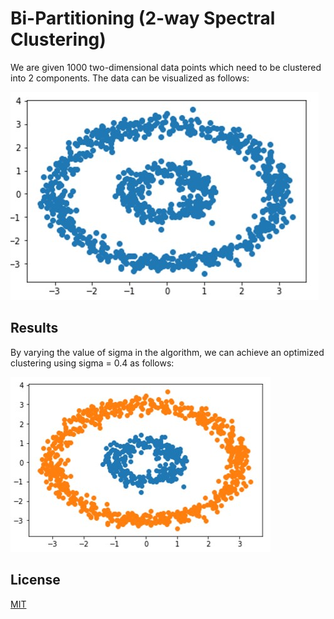 # Bi-Partitioning (2-way Spectral Clustering)

We are given 1000 two-dimensional data points which need to be clustered into 2 components. The data can be visualized as follows:

![InputData](input_data.jpg)

## Results

By varying the value of sigma in the algorithm, we can achieve an optimized clustering using sigma = 0.4 as follows: 

![Result](result.jpg)


## License

[MIT](https://choosealicense.com/licenses/mit/)